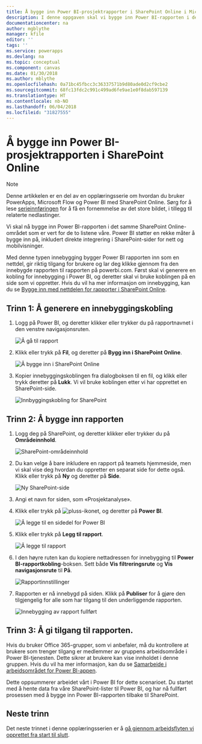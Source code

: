 ```yaml
---
title: Å bygge inn Power BI-prosjektrapporter i SharePoint Online i Microsoft Docs
description: I denne oppgaven skal vi bygge inn Power BI-rapporten i det samme SharePoint Online-området som er vert for de to listene våre.
documentationcenter: na
author: mgblythe
manager: kfile
editor: ''
tags: ''
ms.service: powerapps
ms.devlang: na
ms.topic: conceptual
ms.component: canvas
ms.date: 01/30/2018
ms.author: mblythe
ms.openlocfilehash: 0a71bc45fbcc3c36337571b9d80ade0d2cf9cbe2
ms.sourcegitcommit: 68fc13fdc2c991c499ad6fe9ae1e0f8dab597139
ms.translationtype: HT
ms.contentlocale: nb-NO
ms.lasthandoff: 06/04/2018
ms.locfileid: "31827555"
---
```

# <a name="embed-the-power-bi-project-report-in-sharepoint-online"></a>Å bygge inn Power BI-prosjektrapporten i SharePoint Online
> [!NOTE]
> Denne artikkelen er en del av en opplæringsserie om hvordan du bruker PowerApps, Microsoft Flow og Power BI med SharePoint Online. Sørg for å lese [serieinnføringen](sharepoint-scenario-intro.md) for å få en fornemmelse av det store bildet, i tillegg til relaterte nedlastinger.

Vi skal nå bygge inn Power BI-rapporten i det samme SharePoint Online-området som er vert for de to listene våre. Power BI støtter en rekke måter å bygge inn på, inkludert direkte integrering i SharePoint-sider for nett og mobilvisninger.

Med denne typen innebygging bygger Power BI rapporten inn som en nettdel, gir riktig tilgang for brukere og lar deg klikke gjennom fra den innebygde rapporten til rapporten på powerbi.com. Først skal vi generere en kobling for innebygging i Power BI, og deretter skal vi bruke koblingen på en side som vi oppretter. Hvis du vil ha mer informasjon om innebygging, kan du se [Bygge inn med nettdelen for rapporter i SharePoint Online](https://docs.microsoft.com/power-bi/service-embed-report-spo).

## <a name="step-1-generate-an-embed-link"></a>Trinn 1: Å generere en innebyggingskobling
1. Logg på Power BI, og deretter klikker eller trykker du på rapportnavnet i den venstre navigasjonsruten.
   
    ![Å gå til rapport](./media/sharepoint-scenario-embed-report/08-01-01-reports.png)
2. Klikk eller trykk på **Fil**, og deretter på **Bygg inn i SharePoint Online**.
   
    ![Å bygge inn i SharePoint Online](./media/sharepoint-scenario-embed-report/08-01-02-embed-spo.png)
3. Kopier innebyggingskoblingen fra dialogboksen til en fil, og klikk eller trykk deretter på **Lukk**. Vi vil bruke koblingen etter vi har opprettet en SharePoint-side.
   
    ![Innbyggingskobling for SharePoint](./media/sharepoint-scenario-embed-report/08-01-03-embed-url.png)

## <a name="step-2-embed-the-report"></a>Trinn 2: Å bygge inn rapporten
1. Logg deg på SharePoint, og deretter klikker eller trykker du på **Områdeinnhold**.
   
    ![SharePoint-områdeinnhold](./media/sharepoint-scenario-embed-report/08-01-04-site-contents.png)
2. Du kan velge å bare inkludere en rapport på teamets hjemmeside, men vi skal vise deg hvordan du oppretter en separat side for dette også. Klikk eller trykk på **Ny** og deretter på **Side**.
   
    ![Ny SharePoint-side](./media/sharepoint-scenario-embed-report/08-01-05-new-page.png)
3. Angi et navn for siden, som «Prosjektanalyse».
4. Klikk eller trykk på ![pluss-ikonet](./media/sharepoint-scenario-embed-report/icon-plus.png), og deretter på **Power BI**.
   
    ![Å legge til en sidedel for Power BI](./media/sharepoint-scenario-embed-report/08-01-06-add-page-part.png)
5. Klikk eller trykk på **Legg til rapport**.
   
    ![Å legge til rapport](./media/sharepoint-scenario-embed-report/08-01-07-add-report.png)
6. I den høyre ruten kan du kopiere nettadressen for innebygging til **Power BI-rapportkobling**-boksen. Sett både **Vis filtreringsrute** og **Vis navigasjonsrute** til **På**.
   
    ![Rapportinnstillinger](./media/sharepoint-scenario-embed-report/08-01-08-report-settings.png)
7. Rapporten er nå innebygd på siden. Klikk på **Publiser** for å gjøre den tilgjengelig for alle som har tilgang til den underliggende rapporten.
   
    ![Innebygging av rapport fullført](./media/sharepoint-scenario-embed-report/08-01-09-report-complete.png)

## <a name="step-3-grant-access-to-the-report"></a>Trinn 3: Å gi tilgang til rapporten.
Hvis du bruker Office 365-grupper, som vi anbefaler, må du kontrollere at brukere som trenger tilgang er medlemmer av gruppens arbeidsområde i Power BI-tjenesten. Dette sikrer at brukere kan vise innholdet i denne gruppen. Hvis du vil ha mer informasjon, kan du se [Samarbeide i arbeidsområdet for Power BI-appen](https://docs.microsoft.com/power-bi/service-collaborate-power-bi-workspace).

Dette oppsummerer arbeidet vårt i Power BI for dette scenarioet. Du startet med å hente data fra våre SharePoint-lister til Power BI, og har nå fullført prosessen med å bygge inn Power BI-rapporten tilbake til SharePoint.

## <a name="next-steps"></a>Neste trinn
Det neste trinnet i denne opplæringsserien er å [gå gjennom arbeidsflyten vi opprettet fra start til slutt](sharepoint-scenario-summary.md).

